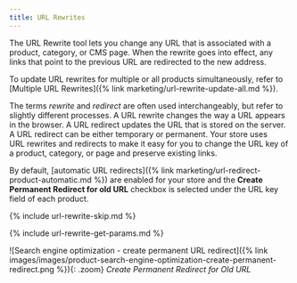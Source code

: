 ```yaml
---
title: URL Rewrites
---
```


The URL Rewrite tool lets you change any URL that is associated with a product, category, or CMS page. When the rewrite goes into effect, any links that point to the previous URL are redirected to the new address.

To update URL rewrites for multiple or all products simultaneously, refer to [Multiple URL Rewrites]({% link marketing/url-rewrite-update-all.md %}).

The terms _rewrite_ and _redirect_ are often used interchangeably, but refer to slightly different processes. A URL rewrite changes the way a URL appears in the browser. A URL redirect updates the URL that is stored on the server. A URL redirect can be either temporary or permanent. Your store uses URL rewrites and redirects to make it easy for you to change the URL key of a product, category, or page and preserve existing links.

By default, [automatic URL redirects]({% link marketing/url-redirect-product-automatic.md %}) are enabled for your store and the **Create Permanent Redirect for old URL** checkbox is selected under the URL key field of each product.

{% include url-rewrite-skip.md %}

{% include url-rewrite-get-params.md %}

![Search engine optimization - create permanent URL redirect]({% link images/images/product-search-engine-optimization-create-permanent-redirect.png %}){: .zoom}
_Create Permanent Redirect for Old URL_
